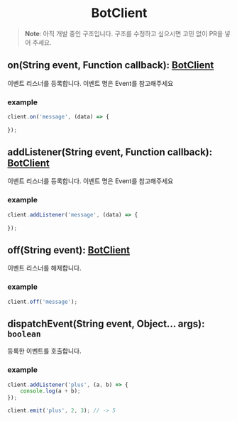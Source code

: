 <h1 align="center">BotClient</h1>

> **Note**: 아직 개발 중인 구조입니다. 구조를 수정하고 싶으시면 고민 없이 PR을 넣어 주세요.

## on(String event, Function callback): [BotClient](/internal/BotClient.md)
이벤트 리스너를 등록합니다. 이벤트 명은 Event를 참고해주세요
### example
```javascript
client.on('message', (data) => {
    
});
```

## addListener(String event, Function callback): [BotClient](/internal/BotClient.md)
이벤트 리스너를 등록합니다. 이벤트 명은 Event를 참고해주세요
### example
```javascript
client.addListener('message', (data) => {
    
});
```

## off(String event): [BotClient](/internal/BotClient.md)
이벤트 리스너를 해제합니다.
### example
```javascript
client.off('message');
```

## dispatchEvent(String event, Object... args): `boolean`
등록한 이벤트를 호출합니다.
### example
```javascript
client.addListener('plus', (a, b) => {
    console.log(a + b);
});

client.emit('plus', 2, 3); // -> 5
```
